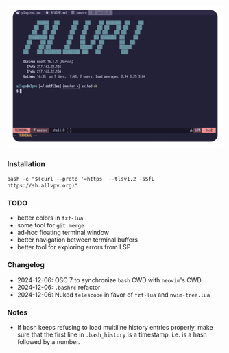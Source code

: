 ![dotfiles in action: screenshot](screen.png)

### Installation

```shell
bash -c "$(curl --proto '=https' --tlsv1.2 -sSfL https://sh.allvpv.org)"
```

### TODO

- better colors in `fzf-lua`
- some tool for `git merge`
- ad-hoc floating terminal window
- better navigation between terminal buffers
- better tool for exploring errors from LSP

### Changelog

- 2024-12-06: OSC 7 to synchronize `bash` CWD with `neovim`'s CWD
- 2024-12-06: `.bashrc` refactor
- 2024-12-06: Nuked `telescope` in favor of `fzf-lua` and `nvim-tree.lua`

### Notes

- If bash keeps refusing to load multiline history entries properly, make sure
  that the first line in `.bash_history` is a timestamp, i.e. is a hash
  followed by a number.
